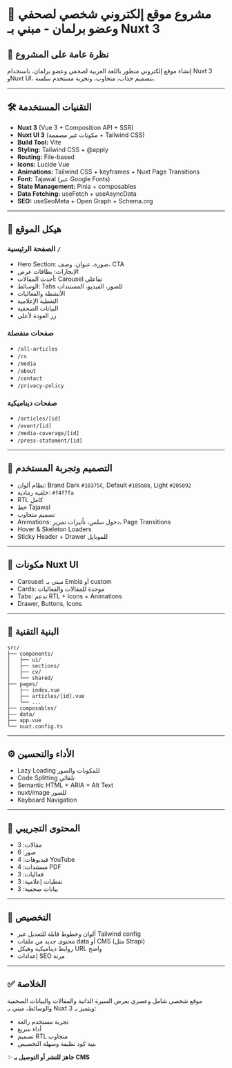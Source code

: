 # 📌 مشروع موقع إلكتروني شخصي لصحفي وعضو برلمان - مبني بـ Nuxt 3

## 🎯 نظرة عامة على المشروع
إنشاء موقع إلكتروني متطور باللغة العربية لصحفي وعضو برلمان، باستخدام Nuxt 3 وNuxt UI، بتصميم جذاب، متجاوب، وتجربة مستخدم سلسة.

---

## 🛠️ التقنيات المستخدمة
- **Nuxt 3** (Vue 3 + Composition API + SSR)
- **Nuxt UI 3** (مكونات غير مصممة + Tailwind CSS)
- **Build Tool:** Vite
- **Styling:** Tailwind CSS + @apply
- **Routing:** File-based
- **Icons:** Lucide Vue
- **Animations:** Tailwind CSS + keyframes + Nuxt Page Transitions
- **Font:** Tajawal (عبر Google Fonts)
- **State Management:** Pinia + composables
- **Data Fetching:** useFetch + useAsyncData
- **SEO:** useSeoMeta + Open Graph + Schema.org

---

## 🧱 هيكل الموقع

### الصفحة الرئيسية `/`
- Hero Section: صورة، عنوان، وصف، CTA
- الإنجازات: بطاقات عرض
- أحدث المقالات: Carousel تفاعلي
- الوسائط: Tabs للصور، الفيديو، المستندات
- الأنشطة والفعاليات
- التغطية الإعلامية
- البيانات الصحفية
- زر العودة لأعلى

### صفحات منفصلة
- `/all-articles`
- `/cv`
- `/media`
- `/about`
- `/contact`
- `/privacy-policy`

### صفحات ديناميكية
- `/articles/[id]`
- `/event/[id]`
- `/media-coverage/[id]`
- `/press-statement/[id]`

---

## 🎨 التصميم وتجربة المستخدم
- نظام ألوان: Brand Dark `#10375C`, Default `#185b8b`, Light `#205892`
- خلفية رمادية: `#f4f7fa`
- RTL كامل
- خط Tajawal
- تصميم متجاوب
- Animations: دخول سلس، تأثيرات تمرير، Page Transitions
- Hover & Skeleton Loaders
- Sticky Header + Drawer للموبايل

---

## 🧩 مكونات Nuxt UI
- Carousel: مبني بـ Embla أو custom
- Cards: موحدة للمقالات والفعاليات
- Tabs: تدعم RTL + Icons + Animations
- Drawer, Buttons, Icons

---

## 🧠 البنية التقنية

```
src/
├── components/
│   ├── ui/
│   ├── sections/
│   ├── cv/
│   └── shared/
├── pages/
│   ├── index.vue
│   ├── articles/[id].vue
│   └── ...
├── composables/
├── data/
├── app.vue
└── nuxt.config.ts
```

---

## ⚙️ الأداء والتحسين
- Lazy Loading للمكونات والصور
- Code Splitting تلقائي
- Semantic HTML + ARIA + Alt Text
- nuxt/image للصور
- Keyboard Navigation

---

## 📄 المحتوى التجريبي
- مقالات: 3
- صور: 6
- فيديوهات: 4 YouTube
- مستندات: 4 PDF
- فعاليات: 3
- تغطيات إعلامية: 3
- بيانات صحفية: 3

---

## 🔧 التخصيص
- ألوان وخطوط قابلة للتعديل عبر Tailwind config
- محتوى جديد من ملفات data أو CMS (مثل Strapi)
- روابط ديناميكية وهيكل URL واضح
- إعدادات SEO مرنة

---

## ✅ الخلاصة
موقع شخصي شامل وعصري يعرض السيرة الذاتية والمقالات والبيانات الصحفية والوسائط، مبني بـ Nuxt 3 ويتميز بـ:
- تجربة مستخدم رائعة
- أداء سريع
- تصميم RTL متجاوب
- بنية كود نظيفة وسهلة التخصيص

✨ **جاهز للنشر أو التوصيل بـ CMS**